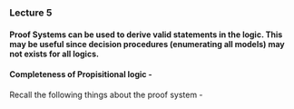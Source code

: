### Lecture 5

#### Proof Systems can be used to derive valid statements in the logic. This may be useful since decision procedures (enumerating all models) may not exists for all logics. 

#### Completeness of Propisitional logic - 

Recall the following things about the proof system - 


